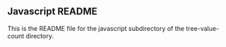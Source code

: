 ## Javascript README

This is the README file for the javascript subdirectory of the tree-value-count directory.
